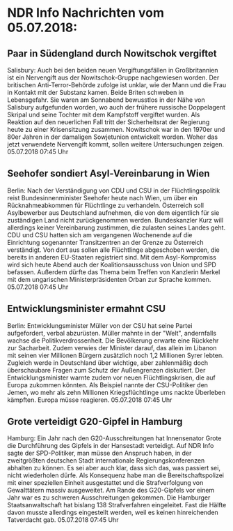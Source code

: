 # NDR Info Nachrichten vom 05.07.2018:


## Paar in Südengland durch Nowitschok vergiftet
Salisbury: 	Auch bei den beiden neuen Vergiftungsfällen in Großbritannien ist ein Nervengift aus der Nowitschok-Gruppe nachgewiesen worden. Der britischen Anti-Terror-Behörde zufolge ist unklar, wie der Mann und die Frau in Kontakt mit der Substanz kamen. Beide Briten schweben in Lebensgefahr. Sie waren am Sonnabend bewusstlos in der Nähe von Salisbury aufgefunden worden, wo auch der frühere russische Doppelagent Skripal und seine Tochter mit dem Kampfstoff vergiftet wurden. Als Reaktion auf den neuerlichen Fall tritt der Sicherheitsrat der Regierung heute zu einer Krisensitzung zusammen. Nowitschok war in den 1970er und 80er Jahren in der damaligen Sowjetunion entwickelt worden. Woher das jetzt verwendete Nervengift kommt, sollen weitere Untersuchungen zeigen. 05.07.2018 07:45 Uhr 

## Seehofer sondiert Asyl-Vereinbarung in Wien
Berlin: Nach der Verständigung von CDU und CSU in der Flüchtlingspolitik reist Bundesinnenminister Seehofer heute nach Wien, um über ein Rücknahmeabkommen für Flüchtlinge zu verhandeln. Österreich soll Asylbewerber aus Deutschland aufnehmen, die von dem eigentlich für sie zuständigen Land nicht zurückgenommen werden. Bundeskanzler Kurz will allerdings keiner Vereinbarung zustimmen, die zulasten seines Landes geht. CDU und CSU hatten sich am vergangenen Wochenende auf die Einrichtung sogenannter Transitzentren an der Grenze zu Österreich verständigt. Von dort aus sollen alle Flüchtlinge abgeschoben werden, die bereits in anderen EU-Staaten registriert sind. Mit dem Asyl-Kompromiss wird sich heute Abend auch der Koalitionsausschuss von Union und SPD befassen. Außerdem dürfte das Thema beim Treffen von Kanzlerin Merkel mit dem ungarischen Ministerpräsidenten Orban zur Sprache kommen. 05.07.2018 07:45 Uhr 

## Entwicklungsminister ermahnt CSU
Berlin: Entwicklungsminister Müller von der CSU hat seine Partei aufgefordert, verbal abzurüsten. Müller mahnte in der "Welt", andernfalls wachse die Politikverdrossenheit. Die Bevölkerung erwarte eine Rückkehr zur Sacharbeit. Zudem verwies der Minister darauf, das allein im Libanon mit seinen vier Millionen Bürgern zusätzlich noch 1,2 Millionen Syrer lebten. Zugleich werde in Deutschland über wichtige, aber zahlenmäßig doch überschaubare Fragen zum Schutz der Außengrenzen diskutiert. Der Entwicklungsminister warnte zudem vor neuen Flüchtlingskrisen, die auf Europa zukommen könnten. Als Beispiel nannte der CSU-Politiker den Jemen, wo mehr als zehn Millionen Kriegsflüchtlinge ums nackte Überleben kämpften. Europa müsse reagieren. 05.07.2018 07:45 Uhr 

## Grote verteidigt G20-Gipfel in Hamburg
Hamburg: Ein Jahr nach den G20-Ausschreitungen hat Innensenator Grote die Durchführung des Gipfels in der Hansestadt verteidigt. Auf NDR Info sagte der SPD-Politiker, man müsse den Anspruch haben, in der zweitgrößten deutschen Stadt internationale Regierungskonferenzen abhalten zu können. Es sei aber auch klar, dass sich das, was passiert sei, nicht wiederholen dürfe. Als Konsequenz habe man die Bereitschaftspolizei mit einer speziellen Einheit ausgestattet und die Strafverfolgung von Gewalttätern massiv ausgeweitet. Am Rande des G20-Gipfels vor einem Jahr war es zu schweren Ausschreitungen gekommen. Die Hamburger Staatsanwaltschaft hat bislang 138 Strafverfahren eingeleitet. Fast die Hälfte davon musste allerdings eingestellt werden, weil es keinen hinreichenden Tatverdacht gab. 05.07.2018 07:45 Uhr 
